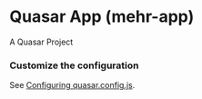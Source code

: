 # Quasar App (mehr-app)

A Quasar Project

### Customize the configuration
See [Configuring quasar.config.js](https://v2.quasar.dev/quasar-cli-vite/quasar-config-js).

